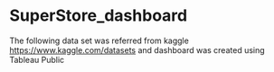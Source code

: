 # SuperStore_dashboard
The following data set was referred from kaggle https://www.kaggle.com/datasets and dashboard was created using Tableau Public
